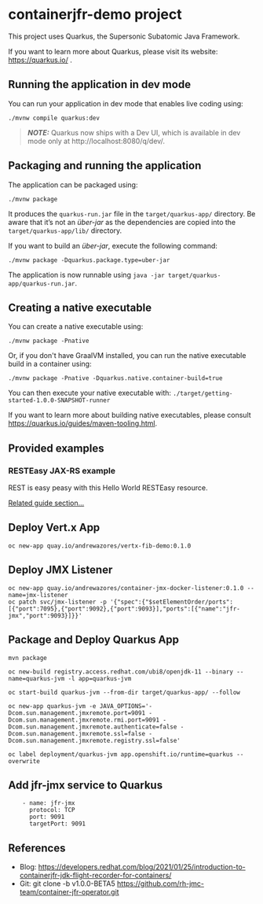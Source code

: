 # containerjfr-demo project

This project uses Quarkus, the Supersonic Subatomic Java Framework.

If you want to learn more about Quarkus, please visit its website: https://quarkus.io/ .

## Running the application in dev mode

You can run your application in dev mode that enables live coding using:
```shell script
./mvnw compile quarkus:dev
```

> **_NOTE:_**  Quarkus now ships with a Dev UI, which is available in dev mode only at http://localhost:8080/q/dev/.

## Packaging and running the application

The application can be packaged using:
```shell script
./mvnw package
```
It produces the `quarkus-run.jar` file in the `target/quarkus-app/` directory.
Be aware that it’s not an _über-jar_ as the dependencies are copied into the `target/quarkus-app/lib/` directory.

If you want to build an _über-jar_, execute the following command:
```shell script
./mvnw package -Dquarkus.package.type=uber-jar
```

The application is now runnable using `java -jar target/quarkus-app/quarkus-run.jar`.

## Creating a native executable

You can create a native executable using: 
```shell script
./mvnw package -Pnative
```

Or, if you don't have GraalVM installed, you can run the native executable build in a container using: 
```shell script
./mvnw package -Pnative -Dquarkus.native.container-build=true
```

You can then execute your native executable with: `./target/getting-started-1.0.0-SNAPSHOT-runner`

If you want to learn more about building native executables, please consult https://quarkus.io/guides/maven-tooling.html.

## Provided examples

### RESTEasy JAX-RS example

REST is easy peasy with this Hello World RESTEasy resource.

[Related guide section...](https://quarkus.io/guides/getting-started#the-jax-rs-resources)

## Deploy Vert.x App

```
oc new-app quay.io/andrewazores/vertx-fib-demo:0.1.0
```

## Deploy JMX Listener

```
oc new-app quay.io/andrewazores/container-jmx-docker-listener:0.1.0 --name=jmx-listener
oc patch svc/jmx-listener -p '{"spec":{"$setElementOrder/ports":[{"port":7095},{"port":9092},{"port":9093}],"ports":[{"name":"jfr-jmx","port":9093}]}}'
```

## Package and Deploy Quarkus App

```
mvn package

oc new-build registry.access.redhat.com/ubi8/openjdk-11 --binary --name=quarkus-jvm -l app=quarkus-jvm

oc start-build quarkus-jvm --from-dir target/quarkus-app/ --follow

oc new-app quarkus-jvm -e JAVA_OPTIONS='-Dcom.sun.management.jmxremote.port=9091 -Dcom.sun.management.jmxremote.rmi.port=9091 -Dcom.sun.management.jmxremote.authenticate=false -Dcom.sun.management.jmxremote.ssl=false -Dcom.sun.management.jmxremote.registry.ssl=false'

oc label deployment/quarkus-jvm app.openshift.io/runtime=quarkus --overwrite
```

## Add jfr-jmx service to Quarkus

```
    - name: jfr-jmx
      protocol: TCP
      port: 9091
      targetPort: 9091
```

## References

* Blog: https://developers.redhat.com/blog/2021/01/25/introduction-to-containerjfr-jdk-flight-recorder-for-containers/
* Git: git clone -b v1.0.0-BETA5 https://github.com/rh-jmc-team/container-jfr-operator.git    
